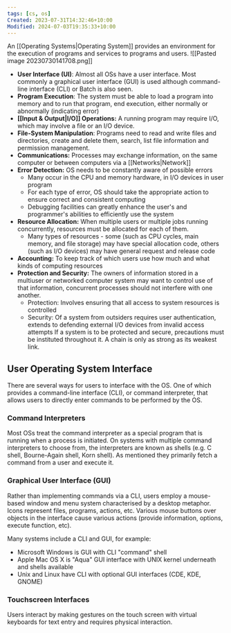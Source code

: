 ```yaml
---
tags: [cs, os]
Created: 2023-07-31T14:32:46+10:00
Modified: 2024-07-03T19:35:33+10:00
---
```

An [[Operating Systems|Operating System]] provides an environment for the execution of programs and services to programs and users.
![[Pasted image 20230730141708.png]]
- **User Interface (UI)**: Almost all OSs have a user interface. Most commonly a graphical user interface (GUI) is used although command-line interface (CLI) or Batch is also seen.
- **Program Execution**: The system must be able to load a program into memory and to run that program, end execution, either normally or abnormally (indicating error)
- **[[Input & Output|I/O]] Operations:** A running program may require I/O, which may involve a file or an I/O device.
- **File-System Manipulation**: Programs need to read and write files and directories, create and delete them, search, list file information and permission management.
- **Communications:** Processes may exchange information, on the same computer or between computers via a [[Networks|Network]]
- **Error Detection:** OS needs to be constantly aware of possible errors
	- Many occur in the CPU and memory hardware, in I/O devices in user program
	- For each type of error, OS should take the appropriate action to ensure correct and consistent computing
	- Debugging facilities can greatly enhance the user's and programmer's abilities to efficiently use the system
- **Resource Allocation:** When multiple users or multiple jobs running concurrently, resources must be allocated for each of them.
	- Many types of resources - some (such as CPU cycles, main memory, and file storage) may have special allocation code, others (such as I/O devices) may have general request and release code
- **Accounting:** To keep track of which users use how much and what kinds of computing resources
- **Protection and Security:** The owners of information stored in a multiuser or networked computer system may want to control use of that information, concurrent processes should not interfere with one another.
	- Protection: Involves ensuring that all access to system resources is controlled
	- Security: Of a system from outsiders requires user authentication, extends to defending external I/O devices from invalid access attempts
	If a system is to be protected and secure, precautions must be instituted throughout it. A chain is only as strong as its weakest link.

## User Operating System Interface
There are several ways for users to interface with the OS. One of which provides a command-line interface (CLI), or command interpreter, that allows users to directly enter commands to be performed by the OS.

### Command Interpreters
Most OSs treat the command interpreter as a special program that is running when a process is initiated. On systems with multiple command interpreters to choose from, the interpreters are known as shells (e.g. C shell, Bourne-Again shell, Korn shell). As mentioned they primarily fetch a command from a user and execute it.

### Graphical User Interface (GUI)
Rather than implementing commands via a CLI, users employ a mouse-based window and menu system characterised by a desktop metaphor. Icons represent files, programs, actions, etc. Various mouse buttons over objects in the interface cause various actions (provide information, options, execute function, etc).

Many systems include a CLI and GUI, for example:
- Microsoft Windows is GUI with CLI "command" shell
- Apple Mac OS X is "Aqua" GUI interface with UNIX kernel underneath and shells available
- Unix and Linux have CLI with optional GUI interfaces (CDE, KDE, GNOME)

### Touchscreen Interfaces
Users interact by making gestures on the touch screen with virtual keyboards for text entry and requires physical interaction. 
